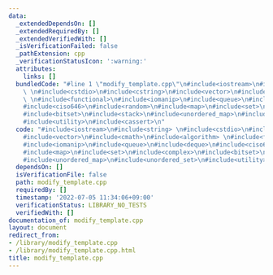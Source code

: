 ```yaml
---
data:
  _extendedDependsOn: []
  _extendedRequiredBy: []
  _extendedVerifiedWith: []
  _isVerificationFailed: false
  _pathExtension: cpp
  _verificationStatusIcon: ':warning:'
  attributes:
    links: []
  bundledCode: "#line 1 \"modify_template.cpp\"\n#include<iostream>\n#include<string>\
    \ \n#include<cstdio>\n#include<cstring>\n#include<vector>\n#include<cmath>\n#include<algorithm>\
    \ \n#include<functional>\n#include<iomanip>\n#include<queue>\n#include<deque>\n\
    #include<ciso646>\n#include<random>\n#include<map>\n#include<set>\n#include<complex>\n\
    #include<bitset>\n#include<stack>\n#include<unordered_map>\n#include<unordered_set>\n\
    #include<utility>\n#include<cassert>\n"
  code: "#include<iostream>\n#include<string> \n#include<cstdio>\n#include<cstring>\n\
    #include<vector>\n#include<cmath>\n#include<algorithm> \n#include<functional>\n\
    #include<iomanip>\n#include<queue>\n#include<deque>\n#include<ciso646>\n#include<random>\n\
    #include<map>\n#include<set>\n#include<complex>\n#include<bitset>\n#include<stack>\n\
    #include<unordered_map>\n#include<unordered_set>\n#include<utility>\n#include<cassert>"
  dependsOn: []
  isVerificationFile: false
  path: modify_template.cpp
  requiredBy: []
  timestamp: '2022-07-05 11:34:06+09:00'
  verificationStatus: LIBRARY_NO_TESTS
  verifiedWith: []
documentation_of: modify_template.cpp
layout: document
redirect_from:
- /library/modify_template.cpp
- /library/modify_template.cpp.html
title: modify_template.cpp
---
```

